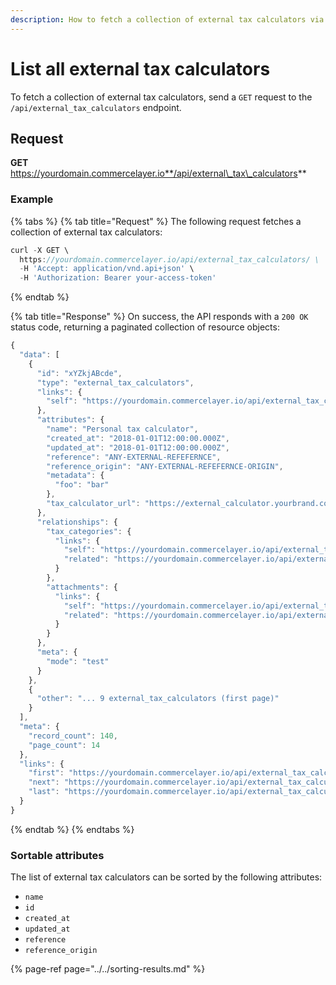```yaml
---
description: How to fetch a collection of external tax calculators via API
---
```


# List all external tax calculators

To fetch a collection of external tax calculators, send a `GET` request to the `/api/external_tax_calculators` endpoint.

## Request

**GET** https://yourdomain.commercelayer.io**/api/external\_tax\_calculators**

### **Example**

{% tabs %}
{% tab title="Request" %}
The following request fetches a collection of external tax calculators:

```javascript
curl -X GET \
  https://yourdomain.commercelayer.io/api/external_tax_calculators/ \
  -H 'Accept: application/vnd.api+json' \
  -H 'Authorization: Bearer your-access-token'
```
{% endtab %}

{% tab title="Response" %}
On success, the API responds with a `200 OK` status code, returning a paginated collection of resource objects:

```javascript
{
  "data": [
    {
      "id": "xYZkjABcde",
      "type": "external_tax_calculators",
      "links": {
        "self": "https://yourdomain.commercelayer.io/api/external_tax_calculators/xYZkjABcde"
      },
      "attributes": {
        "name": "Personal tax calculator",
        "created_at": "2018-01-01T12:00:00.000Z",
        "updated_at": "2018-01-01T12:00:00.000Z",
        "reference": "ANY-EXTERNAL-REFEFERNCE",
        "reference_origin": "ANY-EXTERNAL-REFEFERNCE-ORIGIN",
        "metadata": {
          "foo": "bar"
        },
        "tax_calculator_url": "https://external_calculator.yourbrand.com"
      },
      "relationships": {
        "tax_categories": {
          "links": {
            "self": "https://yourdomain.commercelayer.io/api/external_tax_calculators/xYZkjABcde/relationships/tax_categories",
            "related": "https://yourdomain.commercelayer.io/api/external_tax_calculators/xYZkjABcde/tax_categories"
          }
        },
        "attachments": {
          "links": {
            "self": "https://yourdomain.commercelayer.io/api/external_tax_calculators/xYZkjABcde/relationships/attachments",
            "related": "https://yourdomain.commercelayer.io/api/external_tax_calculators/xYZkjABcde/attachments"
          }
        }
      },
      "meta": {
        "mode": "test"
      }
    },
    {
      "other": "... 9 external_tax_calculators (first page)"
    }
  ],
  "meta": {
    "record_count": 140,
    "page_count": 14
  },
  "links": {
    "first": "https://yourdomain.commercelayer.io/api/external_tax_calculators?page[number]=1&page[size]=10",
    "next": "https://yourdomain.commercelayer.io/api/external_tax_calculators?page[number]=2&page[size]=10",
    "last": "https://yourdomain.commercelayer.io/api/external_tax_calculators?page[number]=14&page[size]=10"
  }
}
```
{% endtab %}
{% endtabs %}

### Sortable attributes

The list of external tax calculators can be sorted by the following attributes:

* `name`
* `id`
* `created_at`
* `updated_at`
* `reference`
* `reference_origin`

{% page-ref page="../../sorting-results.md" %}


